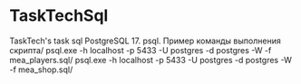 # TaskTechSql
TaskTech's task sql
PostgreSQL 17. psql. 
Пример команды выполнения скрипта/
psql.exe -h localhost -p 5433 -U postgres -d postgres -W -f mea_players.sql/
psql.exe -h localhost -p 5433 -U postgres -d postgres -W -f mea_shop.sql/
